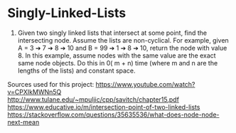 # Singly-Linked-Lists
1) Given two singly linked lists that intersect at some point, find the intersecting node. Assume the lists are non-cyclical.  For example, given A = 3 ➔ 7 ➔ 8 ➔ 10 and B = 99 ➔ 1 ➔ 8 ➔ 10, return the node with value 8. In this example, assume nodes with the same value are the exact same node objects.  Do this in 0( m + n) time (where m and n are the lengths of the lists) and constant space.

Sources used for this project: https://www.youtube.com/watch?v=CPXIkMWNn5Q
http://www.tulane.edu/~mpuljic/cpp/savitch/chapter15.pdf
https://www.educative.io/m/intersection-point-of-two-linked-lists
https://stackoverflow.com/questions/35635536/what-does-node-node-next-mean
